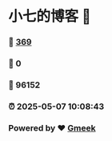 # 小七的博客 :link:  
### :page_facing_up: [369](/tag.html) 
### :speech_balloon: 0 
### :hibiscus: 96152 
### :alarm_clock: 2025-05-07 10:08:43 
### Powered by :heart: [Gmeek](https://github.com/Meekdai/Gmeek)
